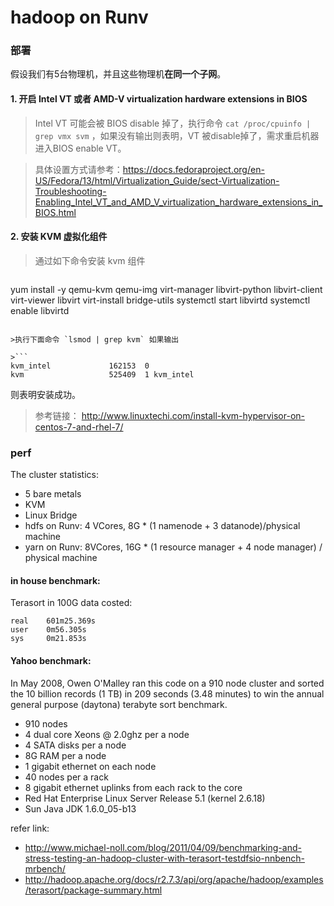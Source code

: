 hadoop on Runv
==============

### 部署
假设我们有5台物理机，并且这些物理机**在同一个子网**。

#### 1. 开启 Intel VT 或者 AMD-V virtualization hardware extensions in BIOS

>Intel VT 可能会被 BIOS disable 掉了，执行命令 `cat /proc/cpuinfo | grep vmx svm` ，如果没有输出则表明，VT 被disable掉了，需求重启机器进入BIOS enable VT。

>具体设置方式请参考：https://docs.fedoraproject.org/en-US/Fedora/13/html/Virtualization_Guide/sect-Virtualization-Troubleshooting-Enabling_Intel_VT_and_AMD_V_virtualization_hardware_extensions_in_BIOS.html

#### 2. 安装 KVM 虚拟化组件

>通过如下命令安装 kvm 组件

>```bash
yum install -y qemu-kvm qemu-img virt-manager libvirt-python libvirt-client virt-viewer libvirt virt-install bridge-utils
systemctl start libvirtd
systemctl enable libvirtd
```

>执行下面命令 `lsmod | grep kvm` 如果输出

>```
kvm_intel             162153  0
kvm                   525409  1 kvm_intel
```

则表明安装成功。

> 参考链接： http://www.linuxtechi.com/install-kvm-hypervisor-on-centos-7-and-rhel-7/

### perf

The cluster statistics:

* 5 bare metals
* KVM
* Linux Bridge
* hdfs on Runv: 4 VCores, 8G * (1 namenode + 3 datanode)/physical machine
* yarn on Runv: 8VCores, 16G * (1 resource manager + 4 node manager) / physical machine

#### in house benchmark:

Terasort in 100G data costed:

```
real    601m25.369s
user    0m56.305s
sys     0m21.853s
```

#### Yahoo benchmark:

In May 2008, Owen O'Malley ran this code on a 910 node cluster and sorted the 10 billion records (1 TB) in 209 seconds (3.48 minutes) to win the annual general purpose (daytona) terabyte sort benchmark.

* 910 nodes
* 4 dual core Xeons @ 2.0ghz per a node
* 4 SATA disks per a node
* 8G RAM per a node
* 1 gigabit ethernet on each node
* 40 nodes per a rack
* 8 gigabit ethernet uplinks from each rack to the core
* Red Hat Enterprise Linux Server Release 5.1 (kernel 2.6.18)
* Sun Java JDK 1.6.0_05-b13

refer link:

* http://www.michael-noll.com/blog/2011/04/09/benchmarking-and-stress-testing-an-hadoop-cluster-with-terasort-testdfsio-nnbench-mrbench/
* http://hadoop.apache.org/docs/r2.7.3/api/org/apache/hadoop/examples/terasort/package-summary.html

